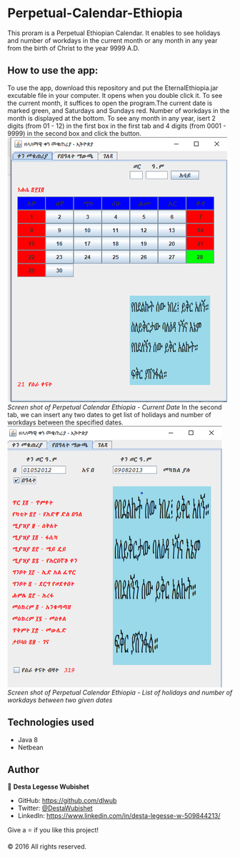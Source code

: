 # Perpetual-Calendar-Ethiopia
This proram is a Perpetual Ethiopian Calendar. It enables to see holidays and number of workdays in the current month or any month in any year 
from the birth of Christ to the year 9999 A.D. 

## How to use the app:
To use the app, download this repository and put the EternalEthiopia.jar excutable file in your computer. It opens when you double click it.
To see the current month, it suffices to open the program.The current date is marked green, and Saturdays and Sundays red. Number of workdays 
in the month is displayed at the bottom.
To see any month in any year, isert 2 digits (from 01 - 12) in the first box in the first tab and 4 digits (from 0001 - 9999) in the second box 
and click the button. 
![alt text](current_date.png)<br>
<em>Screen shot of Perpetual Calendar Ethiopia - Current Date</em>
In the second tab, we can insert any two dates to get list of holidays and number of workdays between the specified dates.
![alt text](Holidays.png)<br>
<em>Screen shot of Perpetual Calendar Ethiopia - List of holidays and number of workdays between two given dates</em>

## Technologies used

- Java 8
- Netbean


## Author

👤 **Desta Legesse Wubishet**

- GitHub: https://github.com/dlwub
- Twitter: [@DestaWubishet](https://twitter.com/DestaWubishet)
- LinkedIn: https://www.linkedin.com/in/desta-legesse-w-509844213/


Give a ⭐️ if you like this project!

&copy; 2016 All rights reserved.
